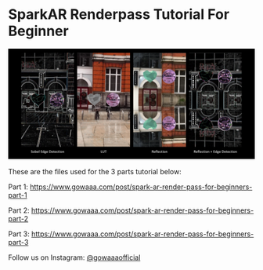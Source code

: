 # SparkAR Renderpass Tutorial For Beginner
![renderpass](./IG_filter_renderpass4.png)

These are the files used for the 3 parts tutorial below:

Part 1: https://www.gowaaa.com/post/spark-ar-render-pass-for-beginners-part-1

Part 2: https://www.gowaaa.com/post/spark-ar-render-pass-for-beginners-part-2

Part 3: https://www.gowaaa.com/post/spark-ar-render-pass-for-beginners-part-3

Follow us on Instagram: [@gowaaaofficial](https://www.instagram.com/gowaaaofficial/)